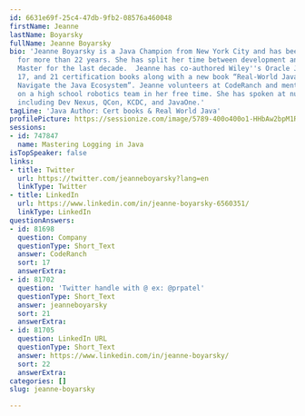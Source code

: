 ```yaml
---
id: 6631e69f-25c4-47db-9fb2-08576a460048
firstName: Jeanne
lastName: Boyarsky
fullName: Jeanne Boyarsky
bio: 'Jeanne Boyarsky is a Java Champion from New York City and has been a Java developer
  for more than 22 years. She has split her time between development and being a Scrum
  Master for the last decade.  Jeanne has co-authored Wiley''s Oracle Java 8 , 11,
  17, and 21 certification books along with a new book “Real-World Java: Helping You
  Navigate the Java Ecosystem”. Jeanne volunteers at CodeRanch and mentors the programmers
  on a high school robotics team in her free time. She has spoken at numerous conferences
  including Dev Nexus, QCon, KCDC, and JavaOne.'
tagLine: 'Java Author: Cert books & Real World Java'
profilePicture: https://sessionize.com/image/5789-400o400o1-HHbAw2bpM1RQfrcBTsofHR.jpg
sessions:
- id: 747847
  name: Mastering Logging in Java
isTopSpeaker: false
links:
- title: Twitter
  url: https://twitter.com/jeanneboyarsky?lang=en
  linkType: Twitter
- title: LinkedIn
  url: https://www.linkedin.com/in/jeanne-boyarsky-6560351/
  linkType: LinkedIn
questionAnswers:
- id: 81698
  question: Company
  questionType: Short_Text
  answer: CodeRanch
  sort: 17
  answerExtra:
- id: 81702
  question: 'Twitter handle with @ ex: @prpatel'
  questionType: Short_Text
  answer: jeanneboyarsky
  sort: 21
  answerExtra:
- id: 81705
  question: LinkedIn URL
  questionType: Short_Text
  answer: https://www.linkedin.com/in/jeanne-boyarsky/
  sort: 22
  answerExtra:
categories: []
slug: jeanne-boyarsky

---
```

